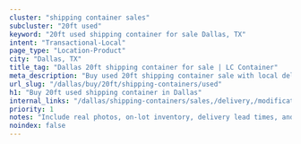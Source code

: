 ```yaml
---
cluster: "shipping container sales"
subcluster: "20ft used"
keyword: "20ft used shipping container for sale Dallas, TX"
intent: "Transactional-Local"
page_type: "Location-Product"
city: "Dallas, TX"
title_tag: "Dallas 20ft shipping container for sale | LC Container"
meta_description: "Buy used 20ft shipping container sale with local delivery in Dallas, TX. LC Container — local Since 2003. Request a fast quote today."
url_slug: "/dallas/buy/20ft/shipping-containers/used"
h1: "Buy 20ft used shipping container in Dallas"
internal_links: "/dallas/shipping-containers/sales,/delivery,/modifications"
priority: 1
notes: "Include real photos, on-lot inventory, delivery lead times, and financing info."
noindex: false
---
```


<!-- TODO: Add unique city/inventory copy, images, and internal links here. -->
